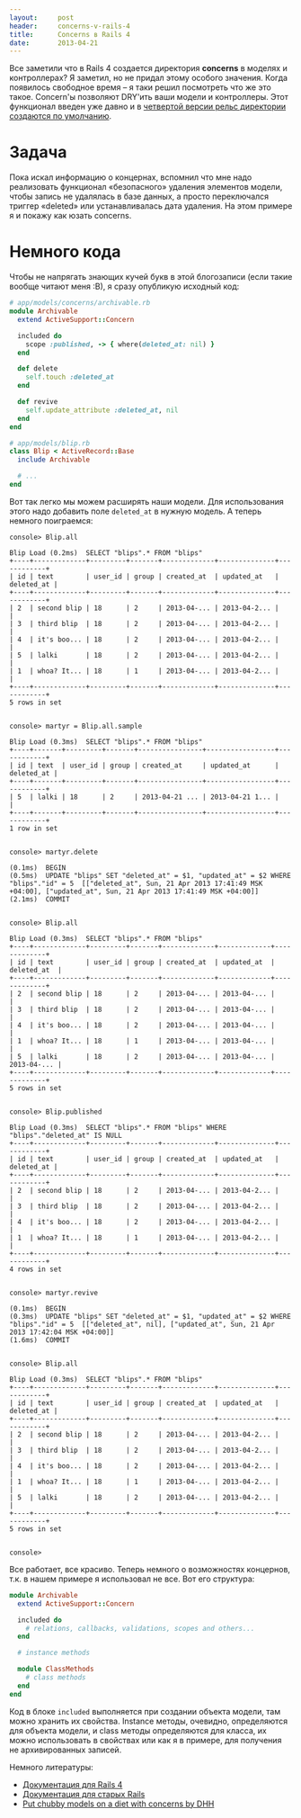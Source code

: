 ```yaml
---
layout:     post
header:     concerns-v-rails-4
title:      Concerns в Rails 4
date:       2013-04-21
---
```


Все заметили что в Rails 4 создается директория __concerns__ в моделях и контроллерах? Я заметил, но не придал этому особого значения. Когда появилось свободное время – я таки решил посмотреть что же это такое. Concern'ы позволяют DRY'ить ваши модели и контроллеры. Этот функционал введен уже давно и в [четвертой версии рельс директории создаются по умолчанию](https://github.com/rails/rails/commit/f6bbc3f582bfc16da3acc152c702b04102fcab81).

# Задача

Пока искал информацию о концернах, вспомнил что мне надо реализовать функционал «безопасного» удаления элементов модели, чтобы запись не удалялась в базе данных, а просто переключался триггер «deleted» или устанавливалась дата удаления. На этом примере я и покажу как юзать concerns.

# Немного кода

Чтобы не напрягать знающих кучей букв в этой блогозаписи (если такие вообще читают меня :В), я сразу опубликую исходный код:

```ruby
# app/models/concerns/archivable.rb
module Archivable
  extend ActiveSupport::Concern

  included do
    scope :published, -> { where(deleted_at: nil) }
  end

  def delete
    self.touch :deleted_at
  end

  def revive
    self.update_attribute :deleted_at, nil
  end
end

# app/models/blip.rb
class Blip < ActiveRecord::Base
  include Archivable

  # ...
end
```

Вот так легко мы можем расширять наши модели. Для использования этого надо добавить поле `deleted_at` в нужную модель. А теперь немного поиграемся:

```
console> Blip.all

Blip Load (0.2ms)  SELECT "blips".* FROM "blips"
+----+-------------+---------+-------+-------------+--------------+------------+
| id | text        | user_id | group | created_at  | updated_at   | deleted_at |
+----+-------------+---------+-------+-------------+--------------+------------+
| 2  | second blip | 18      | 2     | 2013-04-... | 2013-04-2... |            |
| 3  | third blip  | 18      | 2     | 2013-04-... | 2013-04-2... |            |
| 4  | it's boo... | 18      | 2     | 2013-04-... | 2013-04-2... |            |
| 5  | lalki       | 18      | 2     | 2013-04-... | 2013-04-2... |            |
| 1  | whoa? It... | 18      | 1     | 2013-04-... | 2013-04-2... |            |
+----+-------------+---------+-------+-------------+--------------+------------+
5 rows in set


console> martyr = Blip.all.sample

Blip Load (0.3ms)  SELECT "blips".* FROM "blips"
+----+-------+---------+-------+----------------+-----------------+------------+
| id | text  | user_id | group | created_at     | updated_at      | deleted_at |
+----+-------+---------+-------+----------------+-----------------+------------+
| 5  | lalki | 18      | 2     | 2013-04-21 ... | 2013-04-21 1... |            |
+----+-------+---------+-------+----------------+-----------------+------------+
1 row in set


console> martyr.delete

(0.1ms)  BEGIN
(0.5ms)  UPDATE "blips" SET "deleted_at" = $1, "updated_at" = $2 WHERE "blips"."id" = 5  [["deleted_at", Sun, 21 Apr 2013 17:41:49 MSK +04:00], ["updated_at", Sun, 21 Apr 2013 17:41:49 MSK +04:00]]
(2.1ms)  COMMIT


console> Blip.all

Blip Load (0.3ms)  SELECT "blips".* FROM "blips"
+----+-------------+---------+-------+-------------+-------------+-------------+
| id | text        | user_id | group | created_at  | updated_at  | deleted_at  |
+----+-------------+---------+-------+-------------+-------------+-------------+
| 2  | second blip | 18      | 2     | 2013-04-... | 2013-04-... |             |
| 3  | third blip  | 18      | 2     | 2013-04-... | 2013-04-... |             |
| 4  | it's boo... | 18      | 2     | 2013-04-... | 2013-04-... |             |
| 1  | whoa? It... | 18      | 1     | 2013-04-... | 2013-04-... |             |
| 5  | lalki       | 18      | 2     | 2013-04-... | 2013-04-... | 2013-04-... |
+----+-------------+---------+-------+-------------+-------------+-------------+
5 rows in set


console> Blip.published

Blip Load (0.3ms)  SELECT "blips".* FROM "blips" WHERE "blips"."deleted_at" IS NULL
+----+-------------+---------+-------+-------------+--------------+------------+
| id | text        | user_id | group | created_at  | updated_at   | deleted_at |
+----+-------------+---------+-------+-------------+--------------+------------+
| 2  | second blip | 18      | 2     | 2013-04-... | 2013-04-2... |            |
| 3  | third blip  | 18      | 2     | 2013-04-... | 2013-04-2... |            |
| 4  | it's boo... | 18      | 2     | 2013-04-... | 2013-04-2... |            |
| 1  | whoa? It... | 18      | 1     | 2013-04-... | 2013-04-2... |            |
+----+-------------+---------+-------+-------------+--------------+------------+
4 rows in set


console> martyr.revive

(0.1ms)  BEGIN
(0.3ms)  UPDATE "blips" SET "deleted_at" = $1, "updated_at" = $2 WHERE "blips"."id" = 5  [["deleted_at", nil], ["updated_at", Sun, 21 Apr 2013 17:42:04 MSK +04:00]]
(1.6ms)  COMMIT


console> Blip.all

Blip Load (0.3ms)  SELECT "blips".* FROM "blips"
+----+-------------+---------+-------+-------------+--------------+------------+
| id | text        | user_id | group | created_at  | updated_at   | deleted_at |
+----+-------------+---------+-------+-------------+--------------+------------+
| 2  | second blip | 18      | 2     | 2013-04-... | 2013-04-2... |            |
| 3  | third blip  | 18      | 2     | 2013-04-... | 2013-04-2... |            |
| 4  | it's boo... | 18      | 2     | 2013-04-... | 2013-04-2... |            |
| 1  | whoa? It... | 18      | 1     | 2013-04-... | 2013-04-2... |            |
| 5  | lalki       | 18      | 2     | 2013-04-... | 2013-04-2... |            |
+----+-------------+---------+-------+-------------+--------------+------------+
5 rows in set


console>
```

Все работает, все красиво. Теперь немного о возможностях концернов, т.к. в нашем примере я использовал не все. Вот его структура:

```ruby
module Archivable
  extend ActiveSupport::Concern

  included do
    # relations, callbacks, validations, scopes and others...
  end

  # instance methods

  module ClassMethods
    # class methods
  end
end

```

Код в блоке `included` выполняется при создании объекта модели, там можно хранить их свойства. Instance методы, очевидно, определяются для объекта модели, и class методы определяются для класса, их можно использовать в свойствах или как я в примере, для получения не архивированных записей.

Немного литературы:

* [Документация для Rails 4](http://edgeapi.rubyonrails.org/classes/ActiveSupport/Concern.html)
* [Документация для старых Rails](http://api.rubyonrails.org/classes/ActiveSupport/Concern.html)
* [Put chubby models on a diet with concerns by DHH](http://37signals.com/svn/posts/3372-put-chubby-models-on-a-diet-with-concerns)

